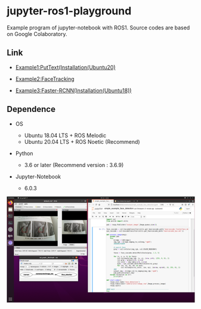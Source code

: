 # jupyter-ros1-playground
Example program of jupyter-notebook with ROS1.  Source codes are based on Google Colaboratory.

## Link

- [Example1:PutText(Installation(Ubuntu20)](https://github.com/Ar-Ray-code/jupyter-ros1-playground/tree/main/example1_puttext/)

- [Example2:FaceTracking](https://github.com/Ar-Ray-code/jupyter-ros1-playground/tree/main/example2_face_detection/)

- [Example3:Faster-RCNN(Installation(Ubuntu18))](https://github.com/Ar-Ray-code/jupyter-ros1-playground/tree/main/example3_frcnn/)

## Dependence

- OS
  - Ubuntu 18.04 LTS + ROS Melodic
  - Ubuntu 20.04 LTS + ROS Noetic (Recommend)

- Python
  - 3.6 or later (Recommend version : 3.6.9)

- Jupyter-Notebook
  - 6.0.3

![result](example2_face_detection/images_for_readme/result.png)

